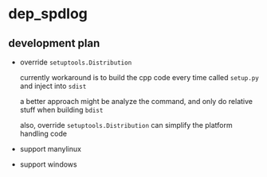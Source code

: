 # dep_spdlog

## development plan

+ override `setuptools.Distribution`

  currently workaround is to build the cpp code every time called `setup.py`
  and inject into `sdist`

  a better approach might be analyze the command, and only do relative stuff
  when building `bdist`

  also, override `setuptools.Distribution` can simplify the platform handling
  code

+ support manylinux
+ support windows
